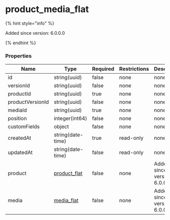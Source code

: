 
# product_media_flat

{% hint style="info" %}

Added since version: 6.0.0.0

{% endhint %}

### Properties

|Name|Type|Required|Restrictions|Description|
|---|---|---|---|---|
|id|string(uuid)|false|none|none|
|versionId|string(uuid)|false|none|none|
|productId|string(uuid)|true|none|none|
|productVersionId|string(uuid)|false|none|none|
|mediaId|string(uuid)|true|none|none|
|position|integer(int64)|false|none|none|
|customFields|object|false|none|none|
|createdAt|string(date-time)|true|read-only|none|
|updatedAt|string(date-time)|false|read-only|none|
|product|[product_flat](/schema/product_flat)|false|none|Added since version: 6.0.0.0|
|media|[media_flat](/schema/media_flat)|false|none|Added since version: 6.0.0.0|
